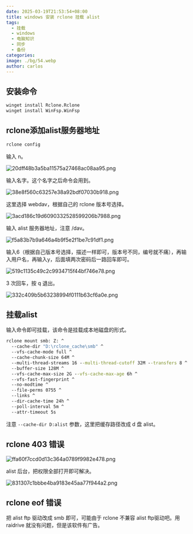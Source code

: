 ```yaml
---
date: 2025-03-19T21:53:54+08:00
title: windows 安装 rclone 挂载 alist
tags:
  - 挂载
  - windows
  - 电脑知识
  - 同步
  - 备份
categories: 
image: ./bg/54.webp
author: carlos
---
```


## 安装命令

```cmd
winget install Rclone.Rclone
winget install WinFsp.WinFsp
```

## rclone添加alist服务器地址

```cmd
rclone config
```

输入 n。

![20dff48b3a5ba11575a27468ac08aa95.png](../_resources/20dff48b3a5ba11575a27468ac08aa95.png)

输入名字。这个名字之后命令会用到。

![38e8f560c63257e38a92bdf07030b918.png](../_resources/38e8f560c63257e38a92bdf07030b918.png)

这里选择 webdav，根据自己的 rclone 版本号选择。

![3acd186c19d6090332528599206b7988.png](../_resources/3acd186c19d6090332528599206b7988.png)

输入 alist 服务器地址，注意 /dav。

![f5a83b7b9a646a4b9f5e2f1be7c91df1.png](../_resources/f5a83b7b9a646a4b9f5e2f1be7c91df1.png)

输入6（根据自己版本号选择，描述一样即可，版本号不同，编号就不痛），再输入用户名，再输入y，后面填两次密码后一路回车即可。

![519c1135c49c2c9934715f44bf746e78.png](../_resources/519c1135c49c2c9934715f44bf746e78.png)

3 次回车，按 q 退出。

![332c409b5b63238994f0111b63cf6a0e.png](../_resources/332c409b5b63238994f0111b63cf6a0e.png)

## 挂载alist

输入命令即可挂载，该命令是挂载成本地磁盘的形式。

```cmd
rclone mount smb: Z: ^
  --cache-dir "D:\rclone_cache\smb" ^
  --vfs-cache-mode full ^
  --cache-chunk-size 64M ^
  --multi-thread-streams 16 --multi-thread-cutoff 32M --transfers 8 ^
  --buffer-size 128M ^
  --vfs-cache-max-size 2G --vfs-cache-max-age 6h ^
  --vfs-fast-fingerprint ^
  --no-modtime ^
  --file-perms 0755 ^
  --links ^
  --dir-cache-time 24h ^
  --poll-interval 5m ^
  --attr-timeout 5s
```

注意 `--cache-dir D:alist` 参数，这里把缓存路径改成 d 盘 alist。

## rclone 403 错误

![ffa60f7ccd0d13c364a0789f9982e478.png](../_resources/ffa60f7ccd0d13c364a0789f9982e478.png)

alist 后台，把权限全部打开即可解决。

![831307c1bbbe4ba9183e45aa77f944a2.png](../_resources/831307c1bbbe4ba9183e45aa77f944a2.png)

## rclone eof 错误

把 alist ftp 驱动改成 smb 即可，可能由于 rclone 不兼容 alist ftp驱动吧。用 raidrive 就没有问题，但是该软件有广告。